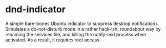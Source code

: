 dnd-indicator
=============

A simple bare-bones Ubuntu indicator to suppress desktop notifications. Simulates a do-not-disturb mode in a rather hack-ish, roundabout way by renaming the services file, and killing the notify-osd process when activated. As a result, it requires root access.
